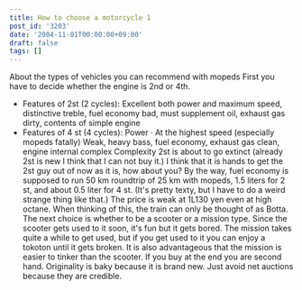```yaml
---
title: How to choose a motorcycle 1
post_id: '3203'
date: '2004-11-01T00:00:00+09:00'
draft: false
tags: []
---
```


About the types of vehicles you can recommend with mopeds First you have to decide whether the engine is 2nd or 4th.

*   Features of 2st (2 cycles): Excellent both power and maximum speed, distinctive treble, fuel economy bad, must supplement oil, exhaust gas dirty, contents of simple engine
*   Features of 4 st (4 cycles): Power · At the highest speed (especially mopeds fatally) Weak, heavy bass, fuel economy, exhaust gas clean, engine internal complex Complexity 2st is about to go extinct (already 2st is new I think that I can not buy it.) I think that it is hands to get the 2st guy out of now as it is, how about you? By the way, fuel economy is supposed to run 50 km roundtrip of 25 km with mopeds, 1.5 liters for 2 st, and about 0.5 liter for 4 st. (It's pretty texty, but I have to do a weird strange thing like that.) The price is weak at 1L130 yen even at high octane. When thinking of this, the train can only be thought of as Botta. The next choice is whether to be a scooter or a mission type. Since the scooter gets used to it soon, it's fun but it gets bored. The mission takes quite a while to get used, but if you get used to it you can enjoy a tokoton until it gets broken. It is also advantageous that the mission is easier to tinker than the scooter. If you buy at the end you are second hand. Originality is baky because it is brand new. Just avoid net auctions because they are credible.